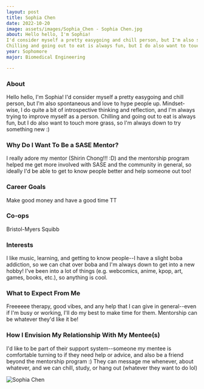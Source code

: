 ```yaml
---
layout: post
title: Sophia Chen 
date: 2022-10-20
image: assets/images/Sophia_Chen - Sophia Chen.jpg
about: Hello hello, I'm Sophia!
I'd consider myself a pretty easygoing and chill person, but I'm also spontaneous and love to hype people up. Mindset-wise, I do quite a bit of introspective thinking and reflection, and I'm always trying to improve myself as a person. 
Chilling and going out to eat is always fun, but I do also want to touch more grass, so I'm always down to try something new :)  
year: Sophomore
major: Biomedical Engineering

---
```


### About

Hello hello, I'm Sophia!
I'd consider myself a pretty easygoing and chill person, but I'm also spontaneous and love to hype people up. Mindset-wise, I do quite a bit of introspective thinking and reflection, and I'm always trying to improve myself as a person. 
Chilling and going out to eat is always fun, but I do also want to touch more grass, so I'm always down to try something new :)  

### Why Do I Want To Be a SASE Mentor?

I really adore my mentor (Shirin Chong!!! :D) and the mentorship program helped me get more involved with SASE and the community in general, so ideally I'd be able to get to know people better and help someone out too!

### Career Goals

Make good money and have a good time TT

### Co-ops

Bristol-Myers Squibb

### Interests

I like music, learning, and getting to know people--I have a slight boba addiction, so we can chat over boba and I'm always down to get into a new hobby! I've been into a lot of things (e.g. webcomics, anime, kpop, art, games, books, etc.), so anything is cool.

### What to Expect From Me

Freeeeee therapy, good vibes, and any help that I can give in general--even if I'm busy or working, I'll do my best to make time for them. Mentorship can be whatever they'd like it be!

### How I Envision My Relationship With My Mentee(s) 

I'd like to be part of their support system--someone my mentee is comfortable turning to if they need help or advice, and also be a friend beyond the mentorship program :) They can message me whenever, about whatever, and we can chill, study, or hang out (whatever they want to do lol) 

<div class="text-center my-5">
    <img src="https://sase-drexel.github.io/mentorship-2021/assets/images/Sophia_Chen.jpg" alt="Sophia Chen" class="rounded post-img" />
</div>
